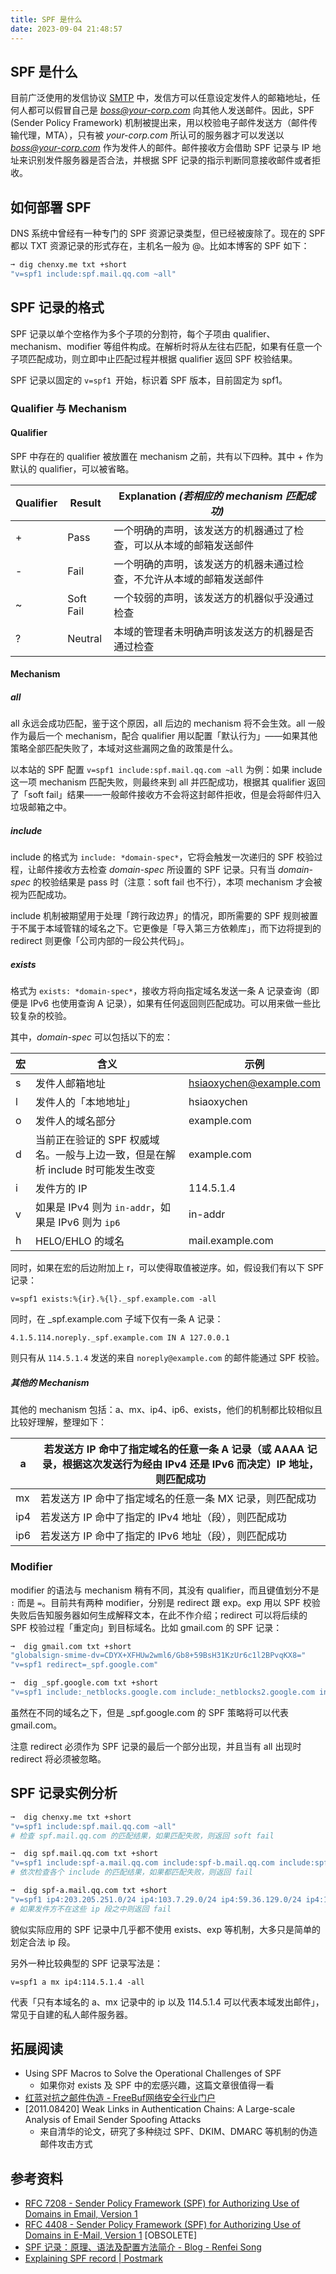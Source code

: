 ```yaml
---
title: SPF 是什么
date: 2023-09-04 21:48:57
---
```

## SPF 是什么

目前广泛使用的发信协议 [SMTP](https://zh.wikipedia.org/zh-hans/简单邮件传输协议) 中，发信方可以任意设定发件人的邮箱地址，任何人都可以假冒自己是 *boss@your-corp.com* 向其他人发送邮件。因此，SPF (Sender Policy Framework) 机制被提出来，用以校验电子邮件发送方（邮件传输代理，MTA），只有被 *your-corp.com* 所认可的服务器才可以发送以 *boss@your-corp.com* 作为发件人的邮件。邮件接收方会借助 SPF 记录与 IP 地址来识别发件服务器是否合法，并根据 SPF 记录的指示判断同意接收邮件或者拒收。



## 如何部署 SPF

DNS 系统中曾经有一种专门的 SPF 资源记录类型，但已经被废除了。现在的 SPF 都以 TXT 资源记录的形式存在，主机名一般为 @。比如本博客的 SPF 如下：



```bash
➞ dig chenxy.me txt +short
"v=spf1 include:spf.mail.qq.com ~all"
```

## SPF 记录的格式

SPF 记录以单个空格作为多个子项的分割符，每个子项由 qualifier、mechanism、modifier 等组件构成。在解析时将从左往右匹配，如果有任意一个子项匹配成功，则立即中止匹配过程并根据 qualifier 返回 SPF 校验结果。

SPF 记录以固定的 `v=spf1 `开始，标识着 SPF 版本，目前固定为 spf1。

### Qualifier 与 Mechanism

#### Qualifier

SPF 中存在的 qualifier 被放置在 mechanism 之前，共有以下四种。其中 + 作为默认的 qualifier，可以被省略。

| **Qualifier** | **Result** | **Explanation** *(若相应的 mechanism 匹配成功)*              |
| ------------- | ---------- | ------------------------------------------------------------ |
| +             | Pass       | 一个明确的声明，该发送方的机器通过了检查，可以从本域的邮箱发送邮件 |
| -             | Fail       | 一个明确的声明，该发送方的机器未通过检查，不允许从本域的邮箱发送邮件 |
| ~             | Soft Fail  | 一个较弱的声明，该发送方的机器似乎没通过检查                 |
| ?             | Neutral    | 本域的管理者未明确声明该发送方的机器是否通过检查             |

#### Mechanism

##### all

all 永远会成功匹配，鉴于这个原因，all 后边的 mechanism 将不会生效。all 一般作为最后一个 mechanism，配合 qualifier 用以配置「默认行为」——如果其他策略全部匹配失败了，本域对这些漏网之鱼的政策是什么。

以本站的 SPF 配置 `v=spf1 include:spf.mail.qq.com ~all` 为例：如果 include 这一项 mechanism 匹配失败，则最终来到 all 并匹配成功，根据其 qualifier 返回了「soft fail」结果——一般邮件接收方不会将这封邮件拒收，但是会将邮件归入垃圾邮箱之中。

##### include

include 的格式为 `include: *domain-spec*`，它将会触发一次递归的 SPF 校验过程，让邮件接收方去检查 *domain-spec* 所设置的 SPF 记录。只有当 *domain-spec* 的校验结果是 pass 时（注意：soft fail 也不行），本项 mechanism 才会被视为匹配成功。

include 机制被期望用于处理「跨行政边界」的情况，即所需要的 SPF 规则被置于不属于本域管辖的域名之下。它更像是「导入第三方依赖库」，而下边将提到的 redirect 则更像「公司内部的一段公共代码」。

##### exists

格式为 `exists: *domain-spec*`，接收方将向指定域名发送一条 A 记录查询（即便是 IPv6 也使用查询 A 记录），如果有任何返回则匹配成功。可以用来做一些比较复杂的校验。

其中，*domain-spec* 可以包括以下的宏：

| 宏   | 含义                                                         | 示例                    |
| ---- | ------------------------------------------------------------ | ----------------------- |
| s    | 发件人邮箱地址                                               | hsiaoxychen@example.com |
| l    | 发件人的「本地地址」                                         | hsiaoxychen             |
| o    | 发件人的域名部分                                             | example.com             |
| d    | 当前正在验证的 SPF 权威域名。一般与上边一致，但是在解析 include 时可能发生改变 | example.com             |
| i    | 发件方的 IP                                                  | 114.5.1.4               |
| v    | 如果是 IPv4 则为 `in-addr`，如果是 IPv6 则为 `ip6`           | in-addr                 |
| h    | HELO/EHLO 的域名                                             | mail.example.com        |

同时，如果在宏的后边附加上 r，可以使得取值被逆序。如，假设我们有以下 SPF 记录：



```log
v=spf1 exists:%{ir}.%{l}._spf.example.com -all
```

同时，在 _spf.example.com 子域下仅有一条 A 记录：



```log
4.1.5.114.noreply._spf.example.com IN A 127.0.0.1
```

则只有从 `114.5.1.4` 发送的来自 `noreply@example.com` 的邮件能通过 SPF 校验。

##### 其他的 Mechanism

其他的 mechanism 包括：a、mx、ip4、ip6、exists，他们的机制都比较相似且比较好理解，整理如下：

| a    | 若发送方 IP 命中了指定域名的任意一条 A 记录（或 AAAA 记录，根据这次发送行为经由 IPv4 还是 IPv6 而决定）IP 地址，则匹配成功 |
| ---- | ------------------------------------------------------------ |
| mx   | 若发送方 IP 命中了指定域名的任意一条 MX 记录，则匹配成功     |
| ip4  | 若发送方 IP 命中了指定的 IPv4 地址（段），则匹配成功         |
| ip6  | 若发送方 IP 命中了指定的 IPv6 地址（段），则匹配成功         |

### Modifier

modifier 的语法与 mechanism 稍有不同，其没有 qualifier，而且键值划分不是 `:` 而是 `=`。目前共有两种 modifier，分别是 redirect 跟 exp。exp 用以 SPF 校验失败后告知服务器如何生成解释文本，在此不作介绍；redirect 可以将后续的 SPF 校验过程「重定向」到目标域名。比如 gmail.com 的 SPF 记录：



```bash
➞  dig gmail.com txt +short
"globalsign-smime-dv=CDYX+XFHUw2wml6/Gb8+59BsH31KzUr6c1l2BPvqKX8="
"v=spf1 redirect=_spf.google.com"

➞  dig _spf.google.com txt +short
"v=spf1 include:_netblocks.google.com include:_netblocks2.google.com include:_netblocks3.google.com ~all"
```

虽然在不同的域名之下，但是 _spf.google.com 的 SPF 策略将可以代表 gmail.com。

注意 redirect 必须作为 SPF 记录的最后一个部分出现，并且当有 all 出现时 redirect 将必须被忽略。

## SPF 记录实例分析



```bash
➞  dig chenxy.me txt +short
"v=spf1 include:spf.mail.qq.com ~all"
# 检查 spf.mail.qq.com 的匹配结果，如果匹配失败，则返回 soft fail

➞  dig spf.mail.qq.com txt +short
"v=spf1 include:spf-a.mail.qq.com include:spf-b.mail.qq.com include:spf-c.mail.qq.com include:spf-d.mail.qq.com include:spf-e.mail.qq.com include:spf-f.mail.qq.com include:spf-g.mail.qq.com -all"
# 依次检查各个 include 的匹配结果，如果都匹配失败，则返回 fail

➞  dig spf-a.mail.qq.com txt +short
"v=spf1 ip4:203.205.251.0/24 ip4:103.7.29.0/24 ip4:59.36.129.0/24 ip4:113.108.23.0/24 ip4:113.108.11.0/24 ip4:119.147.193.0/24 ip4:119.147.194.0/24 ip4:59.78.209.0/24 ip4:113.96.223.0/24 ip4:183.3.226.0/24 ip4:183.3.255.0/24 ip4:59.36.132.0/24 -all"
# 如果发件方不在这些 ip 段之中则返回 fail
```

貌似实际应用的 SPF 记录中几乎都不使用 exists、exp 等机制，大多只是简单的划定合法 ip 段。

另外一种比较典型的 SPF 记录写法是：



```log
v=spf1 a mx ip4:114.5.1.4 -all
```

代表「只有本域名的 a、mx 记录中的 ip 以及 114.5.1.4 可以代表本域发出邮件」，常见于自建的私人邮件服务器。

## 拓展阅读

- Using SPF Macros to Solve the Operational Challenges of SPF
  - 如果你对 exists 及 SPF 中的宏感兴趣，这篇文章很值得一看
- [红蓝对抗之邮件伪造 - FreeBuf网络安全行业门户](https://www.freebuf.com/articles/network/264663.html)
- [2011.08420] Weak Links in Authentication Chains: A Large-scale Analysis of Email Sender Spoofing Attacks
  - 来自清华的论文，研究了多种绕过 SPF、DKIM、DMARC 等机制的伪造邮件攻击方式

## 参考资料

- [RFC 7208 - Sender Policy Framework (SPF) for Authorizing Use of Domains in Email, Version 1](https://tools.ietf.org/html/rfc7208)
- [RFC 4408 - Sender Policy Framework (SPF) for Authorizing Use of Domains in E-Mail, Version 1](https://tools.ietf.org/html/rfc4408) [OBSOLETE]
- [SPF 记录：原理、语法及配置方法简介 - Blog - Renfei Song](https://www.renfei.org/blog/introduction-to-spf.html)
- [Explaining SPF record | Postmark](https://postmarkapp.com/blog/explaining-spf)